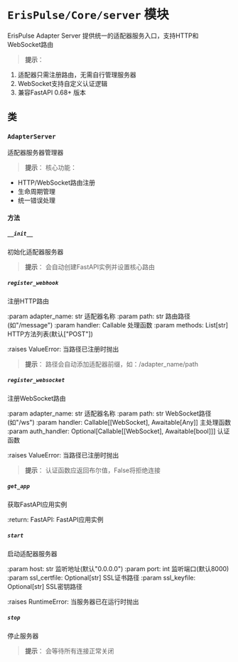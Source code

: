 # `ErisPulse/Core/server` 模块

ErisPulse Adapter Server
提供统一的适配器服务入口，支持HTTP和WebSocket路由

> **提示**：
1. 适配器只需注册路由，无需自行管理服务器
2. WebSocket支持自定义认证逻辑
3. 兼容FastAPI 0.68+ 版本

## 类

### `AdapterServer`

适配器服务器管理器

> **提示**：
核心功能：
- HTTP/WebSocket路由注册
- 生命周期管理
- 统一错误处理


#### 方法

##### `__init__`

初始化适配器服务器

> **提示**：
会自动创建FastAPI实例并设置核心路由


##### `register_webhook`

注册HTTP路由

:param adapter_name: str 适配器名称
:param path: str 路由路径(如"/message")
:param handler: Callable 处理函数
:param methods: List[str] HTTP方法列表(默认["POST"])

:raises ValueError: 当路径已注册时抛出

> **提示**：
路径会自动添加适配器前缀，如：/adapter_name/path


##### `register_websocket`

注册WebSocket路由

:param adapter_name: str 适配器名称
:param path: str WebSocket路径(如"/ws")
:param handler: Callable[[WebSocket], Awaitable[Any]] 主处理函数
:param auth_handler: Optional[Callable[[WebSocket], Awaitable[bool]]] 认证函数

:raises ValueError: 当路径已注册时抛出

> **提示**：
认证函数应返回布尔值，False将拒绝连接


##### `get_app`

获取FastAPI应用实例

:return: 
    FastAPI: FastAPI应用实例


##### `start`

启动适配器服务器

:param host: str 监听地址(默认"0.0.0.0")
:param port: int 监听端口(默认8000)
:param ssl_certfile: Optional[str] SSL证书路径
:param ssl_keyfile: Optional[str] SSL密钥路径

:raises RuntimeError: 当服务器已在运行时抛出


##### `stop`

停止服务器

> **提示**：
会等待所有连接正常关闭

